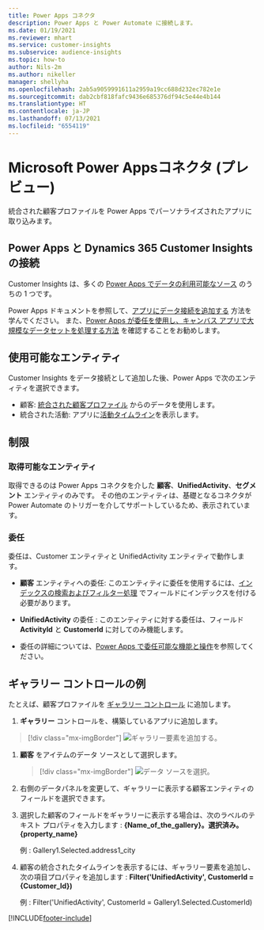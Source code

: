 ```yaml
---
title: Power Apps コネクタ
description: Power Apps と Power Automate に接続します。
ms.date: 01/19/2021
ms.reviewer: mhart
ms.service: customer-insights
ms.subservice: audience-insights
ms.topic: how-to
author: Nils-2m
ms.author: nikeller
manager: shellyha
ms.openlocfilehash: 2ab5a9059991611a2959a19cc688d232ec782e1e
ms.sourcegitcommit: dab2cbf818fafc9436e685376df94c5e44e4b144
ms.translationtype: HT
ms.contentlocale: ja-JP
ms.lasthandoff: 07/13/2021
ms.locfileid: "6554119"
---
```

# <a name="microsoft-power-apps-connector-preview"></a>Microsoft Power Appsコネクタ (プレビュー)

統合された顧客プロファイルを Power Apps でパーソナライズされたアプリに取り込みます。

## <a name="connect-power-apps-and-dynamics-365-customer-insights"></a>Power Apps と Dynamics 365 Customer Insights の接続

Customer Insights は、多くの [Power Apps でデータの利用可能なソース](/powerapps/maker/canvas-apps/working-with-data-sources) のうちの 1 つです。

Power Apps ドキュメントを参照して、[アプリにデータ接続を追加する](/powerapps/maker/canvas-apps/add-data-connection) 方法を学んでください。 また、[Power Apps が委任を使用し、キャンバス アプリで大規模なデータセットを処理する方法](/powerapps/maker/canvas-apps/delegation-overview) を確認することをお勧めします。

## <a name="available-entities"></a>使用可能なエンティティ

Customer Insights をデータ接続として追加した後、Power Apps で次のエンティティを選択できます。

- 顧客: [統合された顧客プロファイル](customer-profiles.md) からのデータを使用します。
- 統合された活動: アプリに[活動タイムライン](activities.md)を表示します。

## <a name="limitations"></a>制限

### <a name="retrievable-entities"></a>取得可能なエンティティ

取得できるのは Power Apps コネクタを介した **顧客**、**UnifiedActivity**、**セグメント** エンティティのみです。 その他のエンティティは、基礎となるコネクタが Power Automate のトリガーを介してサポートしているため、表示されています。  

### <a name="delegation"></a>委任

委任は、Customer エンティティと UnifiedActivity エンティティで動作します。 

- **顧客** エンティティへの委任: このエンティティに委任を使用するには、[インデックスの検索およびフィルター処理](search-filter-index.md) でフィールドにインデックスを付ける必要があります。  

- **UnifiedActivity** の委任 : このエンティティに対する委任は、フィールド **ActivityId** と **CustomerId** に対してのみ機能します。  

- 委任の詳細については、[Power Apps で委任可能な機能と操作](/connectors/commondataservice/#power-apps-delegable-functions-and-operations-for-the-cds-for-apps)を参照してください。 

## <a name="example-gallery-control"></a>ギャラリー コントロールの例

たとえば、顧客プロファイルを [ギャラリー コントロール](/powerapps/maker/canvas-apps/add-gallery) に追加します。

1. **ギャラリー** コントロールを、構築しているアプリに追加します。

> [!div class="mx-imgBorder"]
> ![ギャラリー要素を追加する。](media/connector-powerapps9.png "ギャラリー要素を追加する")

1. **顧客** をアイテムのデータ ソースとして選択します。

    > [!div class="mx-imgBorder"]
    > ![データ ソースを選択。](media/choose-datasource-powerapps.png "データ ソースを選択")

1. 右側のデータパネルを変更して、ギャラリーに表示する顧客エンティティのフィールドを選択できます。

1. 選択した顧客のフィールドをギャラリーに表示する場合は、次のラベルのテキスト プロパティを入力します : **{Name_of_the_gallery}。選択済み。{property_name}**

    例 : Gallery1.Selected.address1_city

1. 顧客の統合されたタイムラインを表示するには、ギャラリー要素を追加し、次の項目プロパティを追加します : **Filter('UnifiedActivity', CustomerId = {Customer_Id})**

    例 : Filter('UnifiedActivity', CustomerId = Gallery1.Selected.CustomerId)


[!INCLUDE[footer-include](../includes/footer-banner.md)]